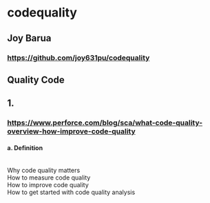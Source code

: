 # codequality
## Joy Barua
### https://github.com/joy631pu/codequality
## Quality Code
## 1.
### https://www.perforce.com/blog/sca/what-code-quality-overview-how-improve-code-quality 
#### a. Definition
<br> Why code quality matters
<br> How to measure code quality
<br> How to improve code quality
<br> How to get started with code quality analysis 